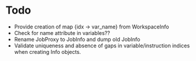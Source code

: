 # Todo

* Provide creation of map {idx -> var_name} from WorkspaceInfo
* Check for name attribute in variables??
* Rename JobProxy to JobInfo and dump old JobInfo
* Validate uniqueness and absence of gaps in variable/instruction indices when creating Info objects.
